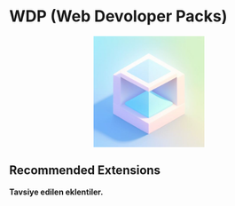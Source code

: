 # WDP (Web Devoloper Packs)
<style>
  img {
    max-width: 200px; /* Resmin genişliğini %100'e ayarlayarak, kapsayıcıya göre boyutlandırır */
    height: auto; /* Yüksekliği otomatik ayarlar */
    display: block;
    margin: 0 auto;
  }
</style>
<img src="images/icon.png" alt="Icon"/>


## Recommended Extensions

**Tavsiye edilen eklentiler.**

